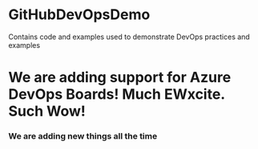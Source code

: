 # GitHubDevOpsDemo
Contains code and examples used to demonstrate DevOps practices and examples

# We are adding support for Azure DevOps Boards! Much EWxcite. Such Wow!

### We are adding new things all the time
